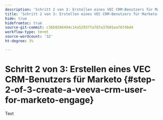 ```yaml
---
description: 'Schritt 2 von 3: Erstellen eines VEC CRM-Benutzers für Marketo - Marketo Docs - Produktdokumentation'
title: 'Schritt 2 von 3: Erstellen eines VEC CRM-Benutzers für Marketo'
hide: true
hidefromtoc: true
source-git-commit: c36b9206494c14a52937fa787a37601eaf6f4bd4
workflow-type: tm+mt
source-wordcount: '32'
ht-degree: 3%

---
```


# Schritt 2 von 3: Erstellen eines VEC CRM-Benutzers für Marketo {#step-2-of-3-create-a-veeva-crm-user-for-marketo-engage}

Text
